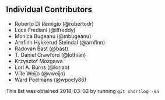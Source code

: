 ## Individual Contributors

- Roberto Di Remigio (@robertodr)
- Luca Frediani (@ilfreddy)
- Monica Bugeanu (@mbugeanu)
- Arnfinn Hykkerud Steindal (@arnfinn)
- Radovan Bast (@bast)
- T. Daniel Crawford (@lothian)
- Krzysztof Mozgawa
- Lori A. Burns (@loriab)
- Ville Weijo (@vweijo)
- Ward Poelmans (@wpoely86)

This list was obtained 2018-03-02 by running `git shortlog -sn`

